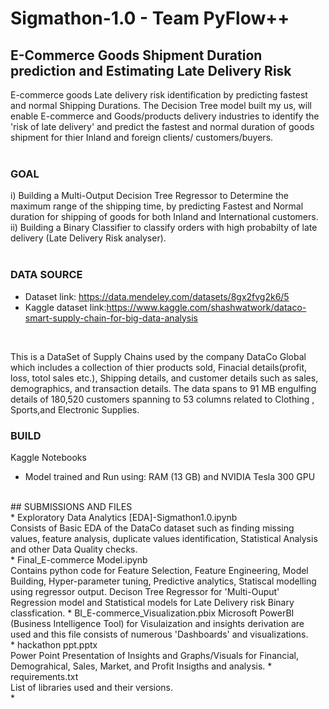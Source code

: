 # Sigmathon-1.0 - Team PyFlow++
## E-Commerce Goods Shipment Duration prediction and Estimating Late Delivery Risk 
E-commerce goods Late delivery risk identification by predicting fastest and normal Shipping Durations. The Decision Tree model built my us, will enable E-commerce and Goods/products delivery industries to identify the 'risk of late delivery' and predict the fastest and normal duration of goods shipment for thier Inland and foreign clients/ customers/buyers.<br>
<br>
### GOAL <br>
i) Building a Multi-Output Decision Tree Regressor to Determine the maximum range of the shipping time, by predicting Fastest and Normal duration for shipping of goods for both Inland and International customers.<br>
ii) Building  a Binary Classifier to classify orders with high probabilty of late delivery (Late Delivery Risk analyser). 
<br>
<br>
### DATA SOURCE
* Dataset link: https://data.mendeley.com/datasets/8gx2fvg2k6/5 
* Kaggle dataset link:https://www.kaggle.com/shashwatwork/dataco-smart-supply-chain-for-big-data-analysis
<br>
<p>This is a DataSet of Supply Chains used by the company DataCo Global which includes a collection of thier products sold, Finacial details(profit, loss, totol sales etc.), Shipping details, and customer details such as sales, demographics, and transaction details. The data spans to 91 MB engulfing details of 180,520 customers spanning to 53 columns related to Clothing , Sports,and Electronic Supplies.</p>

### BUILD
Kaggle Notebooks<br>
* Model trained and Run using: RAM (13 GB) and NVIDIA Tesla 300 GPU
<br>
## SUBMISSIONS AND FILES <br>
* Exploratory Data Analytics [EDA]-Sigmathon1.0.ipynb<br>
Consists of Basic EDA of the DataCo dataset such as finding missing values, feature analysis, duplicate values identification, Statistical Analysis and other Data Quality checks.<br>
* Final_E-commerce Model.ipynb <br>
Contains python code for Feature Selection, Feature Engineering, Model Building, Hyper-parameter tuning, Predictive analytics, Statiscal modelling using regressor output. Decison Tree Regressor for 'Multi-Ouput' Regression model and Statistical models for Late Delivery risk Binary classfication.
* BI_E-commerce_Visualization.pbix
Microsoft PowerBI (Business Intelligence Tool) for Visulaization and insights derivation are used and this file consists of numerous 'Dashboards' and visualizations.<br>
* hackathon ppt.pptx<br>
Power Point Presentation of Insights and Graphs/Visuals for Financial, Demograhical, Sales, Market, and Profit Insigths and analysis.
* requirements.txt<br>
List of libraries used and their versions.<br>
* 
  
